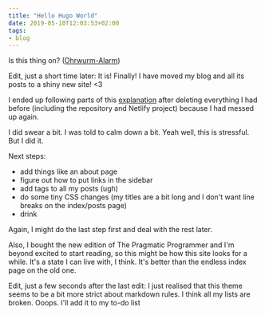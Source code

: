 ```yaml
---
title: "Hello Hugo World"
date: 2019-05-10T12:03:53+02:00
tags: 
- blog
---
```


Is this thing on? ([Ohrwurm-Alarm](https://open.spotify.com/track/3LdF68v3DpGluhLtP97s1a?si=ug_BernFSVaqC89MOdNgPw))

Edit, just a short time later: It is! Finally! I have moved my blog and all its posts to a shiny new site! <3

I ended up following parts of this [explanation](https://www.circuidipity.com/hugo/) after deleting everything I had before (including the repository and Netlify project) because I had messed up again. 

I did swear a bit. I was told to calm down a bit. Yeah well, this is stressful. But I did it. 

Next steps: 

- add things like an about page
- figure out how to put links in the sidebar
- add tags to all my posts (ugh)
- do some tiny CSS changes (my titles are a bit long and I don't want line breaks on the index/posts page)
- drink 

Again, I might do the last step first and deal with the rest later. 

Also, I bought the new edition of The Pragmatic Programmer and I'm beyond excited to start reading, so this might be how this site looks for a while. It's a state I can live with, I think. It's better than the endless index page on the old one. 

Edit, just a few seconds after the last edit: I just realised that this theme seems to be a bit more strict about markdown rules. I think all my lists are broken. Ooops. I'll add it to my to-do list